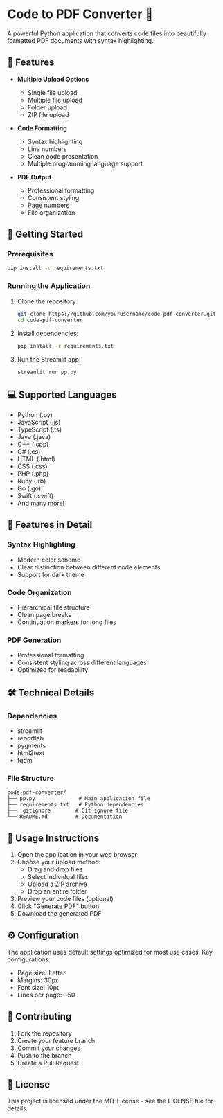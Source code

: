 # Code to PDF Converter 📄

A powerful Python application that converts code files into beautifully formatted PDF documents with syntax highlighting.

## 🌟 Features

- **Multiple Upload Options**
  - Single file upload
  - Multiple file upload
  - Folder upload
  - ZIP file upload

- **Code Formatting**
  - Syntax highlighting
  - Line numbers
  - Clean code presentation
  - Multiple programming language support

- **PDF Output**
  - Professional formatting
  - Consistent styling
  - Page numbers
  - File organization

## 🚀 Getting Started

### Prerequisites

```bash
pip install -r requirements.txt
```

### Running the Application

1. Clone the repository:
   ```bash
   git clone https://github.com/yourusername/code-pdf-converter.git
   cd code-pdf-converter
   ```

2. Install dependencies:
   ```bash
   pip install -r requirements.txt
   ```

3. Run the Streamlit app:
   ```bash
   streamlit run pp.py
   ```

## 💻 Supported Languages

- Python (.py)
- JavaScript (.js)
- TypeScript (.ts)
- Java (.java)
- C++ (.cpp)
- C# (.cs)
- HTML (.html)
- CSS (.css)
- PHP (.php)
- Ruby (.rb)
- Go (.go)
- Swift (.swift)
- And many more!

## 🎨 Features in Detail

### Syntax Highlighting
- Modern color scheme
- Clear distinction between different code elements
- Support for dark theme

### Code Organization
- Hierarchical file structure
- Clean page breaks
- Continuation markers for long files

### PDF Generation
- Professional formatting
- Consistent styling across different languages
- Optimized for readability

## 🛠️ Technical Details

### Dependencies
- streamlit
- reportlab
- pygments
- html2text
- tqdm

### File Structure
```
code-pdf-converter/
├── pp.py              # Main application file
├── requirements.txt   # Python dependencies
├── .gitignore        # Git ignore file
└── README.md         # Documentation
```

## 📝 Usage Instructions

1. Open the application in your web browser
2. Choose your upload method:
   - Drag and drop files
   - Select individual files
   - Upload a ZIP archive
   - Drop an entire folder
3. Preview your code files (optional)
4. Click "Generate PDF" button
5. Download the generated PDF

## ⚙️ Configuration

The application uses default settings optimized for most use cases. Key configurations:

- Page size: Letter
- Margins: 30px
- Font size: 10pt
- Lines per page: ~50

## 🤝 Contributing

1. Fork the repository
2. Create your feature branch
3. Commit your changes
4. Push to the branch
5. Create a Pull Request

## 📜 License

This project is licensed under the MIT License - see the LICENSE file for details.
